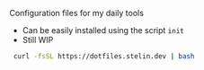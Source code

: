 Configuration files for my daily tools
- Can be easily installed using the script `init`
- Still WIP

```bash
 curl -fsSL https://dotfiles.stelin.dev | bash
```
